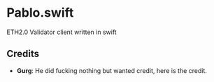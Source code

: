 # Pablo.swift
ETH2.0 Validator client written in swift 

## Credits

- **Gurg**: He did fucking nothing but wanted credit, here is the credit.
